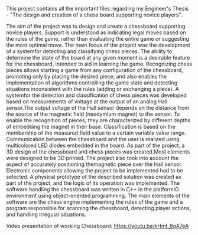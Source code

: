 This project contains all the important files regarding my Engineer's Thesis - "The design and creation of a chess board supporting novice players".

The aim of the project was to design and create a chessboard supporting novice
players. Support is understood as indicating legal moves based on the rules of the game,
rather than evaluating the entire game or suggesting the most optimal move. The main
focus of the project was the development of a systemfor detecting and classifying chess
pieces. The ability to determine the state of the board at any given moment is a desirable
feature for the chessboard, intended to aid in learning the game. Recognizing chess pieces
allows starting a game from any configuration of the chessboard, promoting only by
placing the desired piece, and also enables the implementation of algorithms controlling
the game state and detecting situations inconsistent with the rules (adding or exchanging
a piece).
A systemfor the detection and classification of chess pieces was developed based on
measurements of voltage at the output of an analog Hall sensor.The output voltage of the
Hall sensor depends on the distance from the source of the magnetic field (neodymium
magnet) to the sensor. To enable the recognition of pieces, they are characterized by
different depths of embedding the magnet in their base. Classification is based on the
membership of the measured field value to a certain variable value range. Communication
between the chessboard and the user is realized using multicolored LED diodes embedded
in the board.
As part of the project, a 3D design of the chessboard and chess pieces was created.Most
elements were designed to be 3D printed. The project also took into account the aspect of
accurately positioning themagnetic piece over the Hall sensor. Electronic components
allowing the project to be implemented had to be selected.
A physical prototype of the described solution was created as part of the project, and
the logic of its operation was implemented. The software handling the chessboard was
written in C++ in the platformIO environment using object-oriented programming. The
main elements of the software are the chess engine implementing the rules of the game
and a program responsible for scanning the chessboard, detecting player actions, and
handling irregular situations.

Video presentation of working Chessboard: https://youtu.be/kHmt_8qA7eA

